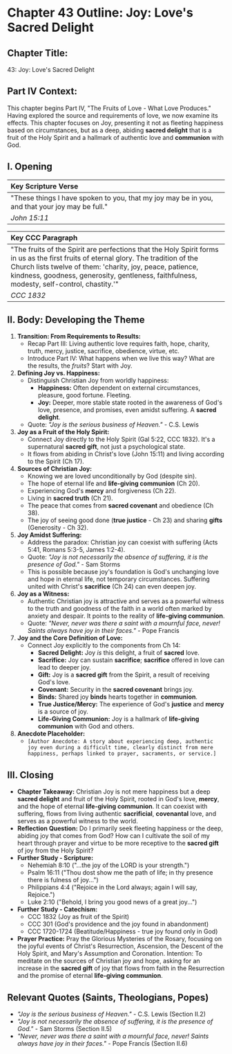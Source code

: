 # Chapter 43 Outline: Joy: Love's Sacred Delight

## Chapter Title:
43: Joy: Love's Sacred Delight

## Part IV Context:
This chapter begins Part IV, "The Fruits of Love - What Love Produces." Having explored the source and requirements of love, we now examine its effects. This chapter focuses on Joy, presenting it not as fleeting happiness based on circumstances, but as a deep, abiding **sacred delight** that is a fruit of the Holy Spirit and a hallmark of authentic love and **communion** with God.

## I. Opening

| Key Scripture Verse |
| :------------------ |
| "These things I have spoken to you, that my joy may be in you, and that your joy may be full." |
| *John 15:11*        |

| Key CCC Paragraph |
| :---------------- |
| "The fruits of the Spirit are perfections that the Holy Spirit forms in us as the first fruits of eternal glory. The tradition of the Church lists twelve of them: 'charity, joy, peace, patience, kindness, goodness, generosity, gentleness, faithfulness, modesty, self-control, chastity.'" |
| *CCC 1832*        |

## II. Body: Developing the Theme

1.  **Transition: From Requirements to Results:**
    *   Recap Part III: Living authentic love requires faith, hope, charity, truth, mercy, justice, sacrifice, obedience, virtue, etc.
    *   Introduce Part IV: What happens when we live this way? What are the results, the *fruits*? Start with Joy.
2.  **Defining Joy vs. Happiness:**
    *   Distinguish Christian Joy from worldly happiness:
        *   **Happiness:** Often dependent on external circumstances, pleasure, good fortune. Fleeting.
        *   **Joy:** Deeper, more stable state rooted in the awareness of God's love, presence, and promises, even amidst suffering. A **sacred delight**.
    *   Quote: *"Joy is the serious business of Heaven."* - C.S. Lewis
3.  **Joy as a Fruit of the Holy Spirit:**
    *   Connect Joy directly to the Holy Spirit (Gal 5:22, CCC 1832). It's a supernatural **sacred gift**, not just a psychological state.
    *   It flows from abiding in Christ's love (John 15:11) and living according to the Spirit (Ch 17).
4.  **Sources of Christian Joy:**
    *   Knowing we are loved unconditionally by God (despite sin).
    *   The hope of eternal life and **life-giving communion** (Ch 20).
    *   Experiencing God's **mercy** and forgiveness (Ch 22).
    *   Living in **sacred truth** (Ch 21).
    *   The peace that comes from **sacred covenant** and obedience (Ch 38).
    *   The joy of seeing good done (**true justice** - Ch 23) and sharing **gifts** (Generosity - Ch 32).
5.  **Joy Amidst Suffering:**
    *   Address the paradox: Christian joy can coexist with suffering (Acts 5:41, Romans 5:3-5, James 1:2-4).
    *   Quote: *"Joy is not necessarily the absence of suffering, it is the presence of God."* - Sam Storms
    *   This is possible because joy's foundation is God's unchanging love and hope in eternal life, not temporary circumstances. Suffering united with Christ's **sacrifice** (Ch 24) can even deepen joy.
6.  **Joy as a Witness:**
    *   Authentic Christian joy is attractive and serves as a powerful witness to the truth and goodness of the faith in a world often marked by anxiety and despair. It points to the reality of **life-giving communion**.
    *   Quote: *"Never, never was there a saint with a mournful face, never! Saints always have joy in their faces."* - Pope Francis
7.  **Joy and the Core Definition of Love:**
    *   Connect Joy explicitly to the components from Ch 14:
        *   **Sacred Delight:** Joy *is* this delight, a fruit of **sacred** love.
        *   **Sacrifice:** Joy can sustain **sacrifice**; **sacrifice** offered in love can lead to deeper joy.
        *   **Gift:** Joy is a **sacred gift** from the Spirit, a result of receiving God's love.
        *   **Covenant:** Security in the **sacred covenant** brings joy.
        *   **Binds:** Shared joy **binds** hearts together in **communion**.
        *   **True Justice/Mercy:** The experience of God's **justice** and **mercy** is a source of joy.
        *   **Life-Giving Communion:** Joy is a hallmark of **life-giving communion** with God and others.
8.  **Anecdote Placeholder:**
    *   `[Author Anecdote: A story about experiencing deep, authentic joy even during a difficult time, clearly distinct from mere happiness, perhaps linked to prayer, sacraments, or service.]`

## III. Closing

*   **Chapter Takeaway:** Christian Joy is not mere happiness but a deep **sacred delight** and fruit of the Holy Spirit, rooted in God's love, **mercy**, and the hope of eternal **life-giving communion**. It can coexist with suffering, flows from living authentic **sacrificial**, **covenantal** love, and serves as a powerful witness to the world.
*   **Reflection Question:** Do I primarily seek fleeting happiness or the deep, abiding joy that comes from God? How can I cultivate the soil of my heart through prayer and virtue to be more receptive to the **sacred gift** of joy from the Holy Spirit?
*   **Further Study - Scripture:**
    *   Nehemiah 8:10 ("...the joy of the LORD is your strength.")
    *   Psalm 16:11 ("Thou dost show me the path of life; in thy presence there is fulness of joy...")
    *   Philippians 4:4 ("Rejoice in the Lord always; again I will say, Rejoice.")
    *   Luke 2:10 ("Behold, I bring you good news of a great joy...")
*   **Further Study - Catechism:**
    *   CCC 1832 (Joy as fruit of the Spirit)
    *   CCC 301 (God's providence and the joy found in abandonment)
    *   CCC 1720-1724 (Beatitude/Happiness - true joy found only in God)
*   **Prayer Practice:** Pray the Glorious Mysteries of the Rosary, focusing on the joyful events of Christ's Resurrection, Ascension, the Descent of the Holy Spirit, and Mary's Assumption and Coronation. Intention: To meditate on the sources of Christian joy and hope, asking for an increase in the **sacred gift** of joy that flows from faith in the Resurrection and the promise of eternal **life-giving communion**.

## Relevant Quotes (Saints, Theologians, Popes)
*   *"Joy is the serious business of Heaven."* - C.S. Lewis (Section II.2)
*   *"Joy is not necessarily the absence of suffering, it is the presence of God."* - Sam Storms (Section II.5)
*   *"Never, never was there a saint with a mournful face, never! Saints always have joy in their faces."* - Pope Francis (Section II.6)

